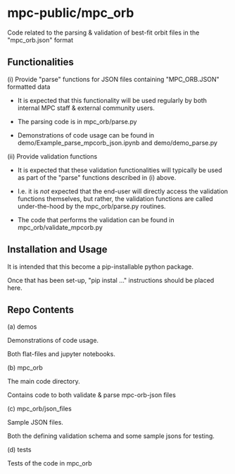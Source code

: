 # mpc-public/mpc_orb


Code related to the parsing & validation of best-fit orbit files in the "mpc_orb.json" format 

## Functionalities 

(i) Provide "parse" functions for JSON files containing "MPC_ORB.JSON" formatted data

 - It is expected that this functionality will be used regularly by both internal MPC staff & external community users.

 - The parsing code is in mpc_orb/parse.py

 - Demonstrations of code usage can be found in demo/Example_parse_mpcorb_json.ipynb and demo/demo_parse.py


(ii) Provide validation functions

 - It is expected that these validation functionalities will typically be used as part of the "parse" functions described in (i) above. 
 - I.e. it is *not* expected that the end-user will directly access the validation functions themselves, but rather, the validation functions are called under-the-hood by the mpc_orb/parse.py routines. 

 - The code that performs the validation can be found in mpc_orb/validate_mpcorb.py


## Installation and Usage 

It is intended that this become a pip-installable python package. 

Once that has been set-up, "pip instal ..." instructions should be placed here.  
 
## Repo Contents 

(a) demos            

Demonstrations of code usage.

Both flat-files and jupyter notebooks.


(b) mpc_orb            

The main code directory.

Contains code to both validate & parse mpc-orb-json files 


(c) mpc_orb/json_files

Sample JSON files.

Both the defining validation schema and some sample jsons for testing.


(d) tests

Tests of the code in mpc_orb
 

